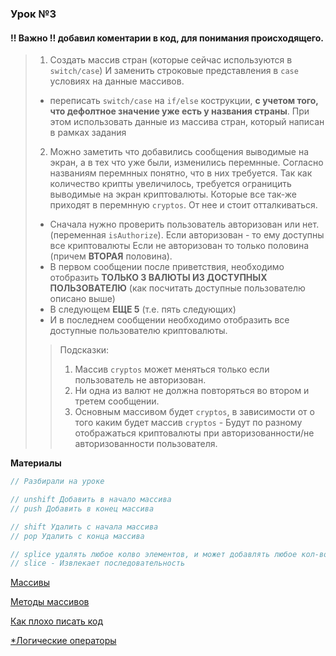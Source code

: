 ### Урок №3


#### !! Важно !! добавил коментарии в код, для понимания происходящего.
>1) Создать массив стран (которые сейчас используются в `switch/case`) И заменить строковые представления в `case` условиях на данные массивов.
>   * переписать `switch/case` на `if/else` кострукции, **с учетом того, что дефолтное значение уже есть у названия страны**.
>   При этом использовать данные из массива стран, который написан в рамках задания
>2) Можно заметить что добавились сообщения выводимые на экран, а в тех что уже были, изменились перемнные.
>Согласно названиям перемнных понятно, что в них требуется.
>Так как количество крипты увеличилось, требуется ограницить выводимые на экран криптовалюты. Которые все так-же приходят в перемнную `cryptos`.
>От нее и стоит отталкиваться.
> * Сначала нужно проверить пользователь авторизован или нет. (переменная `isAuthorize`). Если авторизован - то ему доступны все криптовалюты
>Если не авторизован то только половина (причем **ВТОРАЯ** половина). 
> * В первом сообщении после приветствия, необходимо отобразить **ТОЛЬКО 3 ВАЛЮТЫ ИЗ ДОСТУПНЫХ ПОЛЬЗОВАТЕЛЮ** (как посчитать доступные пользователю описано выше)
> * В следующем **ЕЩЕ 5** (т.е. пять следующих)
> * И в последнем сообщении необходимо отобразить все доступные пользователю криптовалюты.
>> Подсказки:
>> 1) Массив `cryptos` может меняться только если пользователь не авторизован.
>> 2) Ни одна из валют не должна повторяться во втором и третем сообщении.
>> 3) Основным массивом будет `cryptos`, в зависимости от о того каким будет массив `cryptos` - Будут по разному отображаться криптовалюты при авторизованности/не авторизованности пользователя.



**Материалы**

```javascript
// Разбирали на уроке

// unshift Добавить в начало массива
// push Добавить в конец массива

// shift Удалить с начала массива
// pop Удалить с конца массива

// splice удалять любое колво элементов, и может добавлять любое кол-во элементов (с любого индекса)
// slice - Извлекает последовательность

```

[Массивы](https://learn.javascript.ru/array)

[Методы массивов](https://learn.javascript.ru/array-methods)

[Как плохо писать код](https://learn.javascript.ru/ninja-code)

[*Логические операторы](https://learn.javascript.ru/logical-operators)
